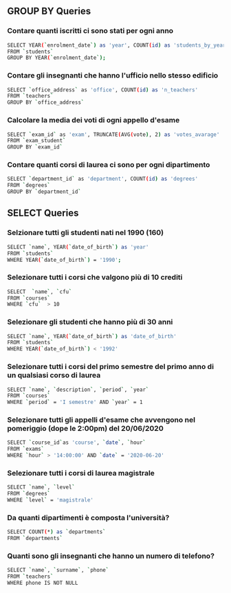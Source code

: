 ## GROUP BY Queries

### Contare quanti iscritti ci sono stati per ogni anno
```sh
SELECT YEAR(`enrolment_date`) as 'year', COUNT(id) as 'students_by_year'
FROM `students`
GROUP BY YEAR(`enrolment_date`);
```

### Contare gli insegnanti che hanno l'ufficio nello stesso edificio
```sh
SELECT `office_address` as 'office', COUNT(id) as 'n_teachers'
FROM `teachers`
GROUP BY `office_address`
```

### Calcolare la media dei voti di ogni appello d'esame

```sh
SELECT `exam_id` as 'exam', TRUNCATE(AVG(vote), 2) as 'votes_avarage' 
FROM `exam_student`
GROUP BY `exam_id`
```

### Contare quanti corsi di laurea ci sono per ogni dipartimento
```sh
SELECT `department_id` as 'department', COUNT(id) as 'degrees'
FROM `degrees`
GROUP BY `department_id`
```

## SELECT Queries

### Selzionare tutti gli studenti nati nel 1990 (160)
```sh
SELECT `name`, YEAR(`date_of_birth`) as 'year' 
FROM `students` 
WHERE YEAR(`date_of_birth`) = '1990';
```

### Selezionare tutti i corsi che valgono più di 10 crediti
```sh
SELECT  `name`, `cfu`
FROM `courses` 
WHERE `cfu`  > 10
```

### Selezionare gli studenti che hanno più di 30 anni
```sh
SELECT `name`, YEAR(`date_of_birth`) as 'date_of_birth'
FROM `students` 
WHERE YEAR(`date_of_birth`) < '1992'
```

### Selezionare tutti i corsi del primo semestre del primo anno di un qualsiasi corso di laurea
```sh
SELECT `name`, `description`, `period`, `year`
FROM `courses` 
WHERE `period` = 'I semestre' AND `year` = 1
```

### Selezionare tutti gli appelli d'esame che avvengono nel pomeriggio (dope le 2:00pm) del 20/06/2020
```sh
SELECT `course_id`as 'course', `date`, `hour`
FROM `exams` 
WHERE `hour` > '14:00:00' AND `date` = '2020-06-20'
```

### Selezionare tutti i corsi di laurea magistrale
```sh
SELECT `name`, `level` 
FROM `degrees` 
WHERE `level` = 'magistrale'
```

### Da quanti dipartimenti è composta l'università?
```sh
SELECT COUNT(*) as `departments`
FROM `departments`
```

### Quanti sono gli insegnanti che hanno un numero di telefono?
```sh
SELECT `name`, `surname`, `phone`
FROM `teachers` 
WHERE phone IS NOT NULL
```
